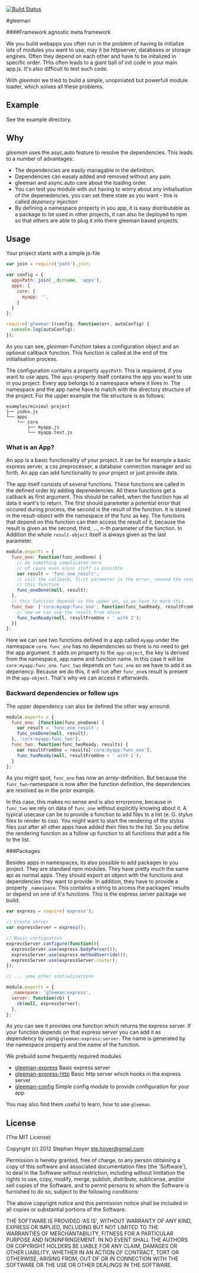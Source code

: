 [![Build Status](https://travis-ci.org/gleeman/gleeman.png?branch=master)](https://travis-ci.org/gleeman/gleeman)

#gleeman

####Framework agnostic meta framework

We you build webapps you often run in the problem of having to initialize lots
of modules you want to use, may it be httpserver, databases or storage
engines. Often they depend on each other and have to be initalized in specific
order. THis often leads to a giant ball of init code in your main app.js. It's
also difficult to test such code.

With _gleeman_ we tried to build a simple, unopiniated but powerfull module
loader, which solves all these problems.

## Example

See the example directory.

## Why

_gleeman_ uses the asyc.auto feature to resolve the dependencies. This leads
to a number of advantages:
* The dependencies are easily managable in the definition.
* Dependencies can easaly added and removed without any pain.
* gleeman and async.auto care about the loading order.
* You can test you module with out having to worry about any initialisation of
  the depenedencies, you can set there state as you want - this is called
  _depenecy injection_
* By defining a namespace property in you app, it is easy distributable as a
  package to be used in other projects, it can also be deployed to npm so that
  others are able to plug it into there gleeman based projects.

## Usage

Your project starts with a simple js-file

```javascript
var join = require('path').join;

var config = {
  appsPath: join(__dirname, 'apps'),
  apps: {
    core: {
      myapp: '',
    }
  }
};

require('gleeman')(config, function(err, autoConfig) {
  console.log(autoConfig);
});
```

As you can see, _gleeman_-Function takes a configuration object and an
optional callback function. This function is called at the end of the
initialisation process.

The configuration contains a property `appsPath`. This is requiered, if you
want to use apps. The `apps`-property itself contains the app you want to use
in you project. Every app belongs to a namespace where it lives in. The
namespace and the app name have to match with the directory structure of the
project. For the upper example the file structure is as follows:

```
examples/minimal-project
├── index.js
└── apps
    └── core
        ├── myapp.js
        └── myapp.test.js
```

### What is an App?

An app is a basic functionality of your project. It can be for example a basic
express server, a css preprocessor, a database connection manager and so
forth. An app can add functionality to your project or just provide data.

The app itself consists of several functions. These functions are called in
the defined order by adding depenedencies. All these functions get a
callback as first argument. This should be called, when the function has all
data it want's to return. The first should parameter a potential error that
occured during process, the second is the result of the function. It is stored in the
result-object with the namespace of the func as key. The functions that depend
on this function can then access the result of it, because the result is given
as the second, third, ..., n-th parameter of the function. In Addition the
whole `result-object` itself is always given as the last parameter.

```javascript
module.exports = {
  func_one: function(func_oneDone) {
    // do something complicated here
    // of cause even async stuff is possible
    var result = 'func_one_result';
    // call the callback, first parameter is the error, second the result of
    // this function
    func_oneDone(null, result);
  },
  // this function depends on the upper on, so we have to mark this
  func_two: ['core:myapp:func_one', function(func_twoReady, resultFromOne) {
    // now we can use the result from above
    func_twoReady(null, resultFromOne + ' with 2');
  }]
};
```

Here we can see two functions defined in a app called `myapp` under the
namespace `core`. `func_one` has no dependencies so there is no need to get
the app argument. It adds on property to the `app-object`, the key is derived
from the namespace, app name and function name. In this case it will be
`core:myapp:func_one`. `func_two` depends on `func_one` so we have to add it
as depenency. Because we do this, it will run after `func_one`s result is
present in the `app-object`. That's why we can access it afterwards.

### Backward dependencies or follow ups

The upper dependency can also be defined the other way arround:

```javascript
module.exports = {
  func_one: [function(func_oneDone) {
    var result = 'func_one_result';
    func_oneDone(null, result);
  }, 'core:myapp:func_two'],
  func_two: function(func_twoReady, results) {
    var resultFromOne = results['core:myapp:func_one'];
    func_twoReady(null, resultFromOne + ' with 2');
  }
};
```

As you might spot, `func_one` has now an _array_-definition. But because the
`func_two`-namespace is now after the function definition, the dependencies
are resolved as in the prior example.

In this case, this makes no sense and is also errorprone, because in
`func_two` we rely on data of `func_one` without explicitly knowing about it.
A typical usecase can be to provide a function to add files to a list (e. G.
stylus files to render to css). You might want to start the rendering of the
_stylus_ files just after all other apps have added their files to the list.
So you define the rendering function as a follow up function to all functions
that add a file to the list.

###Packages

Besides apps in namespaces, its also possible to add packages to you project.
They are standard npm modules. They have pretty much the same api as normal
apps. They should export an object with the functions and dependencies they
want to provide. In addition, they have to provide a property `_namespace`.
This contains a string to access the packages' results or depend on one of
it's functions. This is the express server package we build:

```javascript
var express = require('express');

// Create server
var expressServer = express();

// Basic configuation
expressServer.configure(function(){
  expressServer.use(express.bodyParser());
  expressServer.use(express.methodOverride());
  expressServer.use(expressServer.router);
});

// ... some other initialisations

module.exports = {
  _namespace: 'gleeman:express',
  server: function(cb) {
    cb(null, expressServer);
  },
};
```

As you can see it provides one function which returns the express server. If
your function depends on that express server you can add it as dependency by
using `gleeman:express:server`. The name is generated by the namespace
property and the name of the function.

We prebuild some frequently required modules
* [gleeman-express](https://github.com/gleeman/gleeman-express) 
  Basic express server
* [gleeman-express-http](https://github.com/gleeman/gleeman-express-http) 
  Basic http server which hooks in the express server
* [gleeman-config](https://github.com/gleeman/gleeman-config) 
  Simple config module to provide configuration for your app

You may also find them useful to learn, how to use `gleeman`.

## License

(The MIT License)

Copyright (c) 2012 Stephan Hoyer <ste.hoyer@gmail.com>

Permission is hereby granted, free of charge, to any person obtaining a copy
of this software and associated documentation files (the 'Software'), to deal
in the Software without restriction, including without limitation the rights
to use, copy, modify, merge, publish, distribute, sublicense, and/or sell
copies of the Software, and to permit persons to whom the Software is
furnished to do so, subject to the following conditions:

The above copyright notice and this permission notice shall be included in all
copies or substantial portions of the Software.

THE SOFTWARE IS PROVIDED 'AS IS', WITHOUT WARRANTY OF ANY KIND, EXPRESS OR
IMPLIED, INCLUDING BUT NOT LIMITED TO THE WARRANTIES OF MERCHANTABILITY,
FITNESS FOR A PARTICULAR PURPOSE AND NONINFRINGEMENT. IN NO EVENT SHALL THE
AUTHORS OR COPYRIGHT HOLDERS BE LIABLE FOR ANY CLAIM, DAMAGES OR OTHER
LIABILITY, WHETHER IN AN ACTION OF CONTRACT, TORT OR OTHERWISE, ARISING FROM,
OUT OF OR IN CONNECTION WITH THE SOFTWARE OR THE USE OR OTHER DEALINGS IN THE
SOFTWARE.
